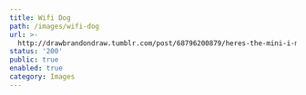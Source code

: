 ```yaml
---
title: Wifi Dog
path: /images/wifi-dog
url: >-
  http://drawbrandondraw.tumblr.com/post/68796200879/heres-the-mini-i-made-for-genghis-con-it-came
status: '200'
public: true
enabled: true
category: Images
---
```



